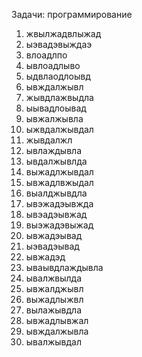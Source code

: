 Задачи: программирование

1. жвылжадвлыжад
2. ыэвадэвыждаэ
3. влоадлпо
4. ывлоадлыво
5. ыдвлаодлоывд
6. ывждалжывл
7. жывдлажвыдла
8. ыывадлоывад
9. ывжалжывла
10. ыжвдалжывдал
11. жывдалжл
12. ывлаждывла
13. ывдалжывлда
14. выжадлжывдал
15. ывжадлвжыдал
16. выалджывдла
17. ывэжадэывжда
18. ывэадэывжад
19. выэжадэвыжад
20. ывжадэывад
21. ыэвадэывад
22. ывжадэд
23. ываывдлаждывла
24. ывалжвылда
25. ывжалджывл
26. выжадлыжвл
27. вылажывдла
28. ывжадлывжал
29. ывждалжывла
30. ывалжывдал



